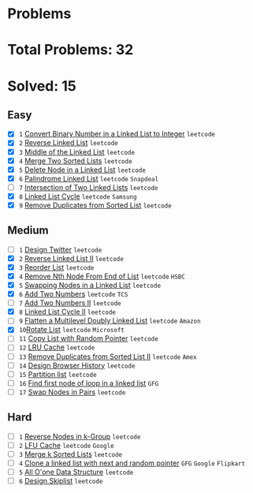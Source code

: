 # Problems

# Total Problems: 32
# Solved: 15

## Easy
- [x] `1` [Convert Binary Number in a Linked List to Integer](https://leetcode.com/problems/convert-binary-number-in-a-linked-list-to-integer/) `leetcode`
- [x] `2` [Reverse Linked List](https://leetcode.com/problems/reverse-linked-list/) `leetcode`
- [x] `3` [Middle of the Linked List](https://leetcode.com/problems/middle-of-the-linked-list/) `leetcode`
- [x] `4` [Merge Two Sorted Lists](https://leetcode.com/problems/merge-two-sorted-lists/) `leetcode`
- [x] `5` [Delete Node in a Linked List](https://leetcode.com/problems/delete-node-in-a-linked-list/) `leetcode`
- [x] `6` [Palindrome Linked List](https://leetcode.com/problems/palindrome-linked-list/) `leetcode` `Snapdeal`
- [ ] `7` [Intersection of Two Linked Lists](https://leetcode.com/problems/intersection-of-two-linked-lists/) `leetcode`
-[x] `8` [Linked List Cycle](https://leetcode.com/problems/linked-list-cycle/) `leetcode` `Samsung`
-[x] `9` [Remove Duplicates from Sorted List](https://leetcode.com/problems/remove-duplicates-from-sorted-list/) `leetcode`

## Medium
- [ ] `1` [Design Twitter](https://leetcode.com/problems/design-twitter/) `leetcode`
- [x] `2` [Reverse Linked List II](https://leetcode.com/problems/reverse-linked-list-ii/) `leetcode`
- [x] `3` [Reorder List](https://leetcode.com/problems/reorder-list/) `leetcode`
- [x] `4` [Remove Nth Node From End of List](https://leetcode.com/problems/remove-nth-node-from-end-of-list/) `leetcode` `HSBC`
- [x] `5` [Swapping Nodes in a Linked List](https://leetcode.com/problems/swapping-nodes-in-a-linked-list/) `leetcode`
- [x] `6` [Add Two Numbers](https://leetcode.com/problems/add-two-numbers/) `leetcode` `TCS`
- [ ] `7` [Add Two Numbers II](https://leetcode.com/problems/add-two-numbers-ii/) `leetcode`
- [x] `8` [Linked List Cycle II](https://leetcode.com/problems/linked-list-cycle-ii/) `leetcode`
- [ ] `9` [Flatten a Multilevel Doubly Linked List](https://leetcode.com/problems/flatten-a-multilevel-doubly-linked-list/) `leetcode` `Amazon`
- [x] `10`[Rotate List](https://leetcode.com/problems/rotate-list/) `leetcode` `Microsoft`
- [ ] `11` [Copy List with Random Pointer](https://leetcode.com/problems/copy-list-with-random-pointer/) `leetcode`
- [ ] `12` [LRU Cache](https://leetcode.com/problems/lru-cache/) `leetcode`
- [ ] `13` [Remove Duplicates from Sorted List II](https://leetcode.com/problems/remove-duplicates-from-sorted-list-ii/) `leetcode` `Amex`
- [ ] `14` [Design Browser History](https://leetcode.com/problems/design-browser-history/) `leetcode`
- [ ] `15` [Partition list](https://leetcode.com/problems/partition-list/) `leetcode`
- [ ] `16` [Find first node of loop in a linked list](https://www.geeksforgeeks.org/find-first-node-of-loop-in-a-linked-list/) `GFG`
- [ ] `17` [Swap Nodes in Pairs](https://leetcode.com/problems/swap-nodes-in-pairs/) `leetcode`

## Hard
-[ ] `1` [Reverse Nodes in k-Group](https://leetcode.com/problems/reverse-nodes-in-k-group/) `leetcode`
-[ ] `2` [LFU Cache](https://leetcode.com/problems/lfu-cache/) `leetcode` `Google`
-[ ] `3` [Merge k Sorted Lists](https://leetcode.com/problems/merge-k-sorted-lists/) `leetcode`
-[ ] `4` [Clone a linked list with next and random pointer](https://www.geeksforgeeks.org/clone-linked-list-next-random-pointer-o1-space/) `GFG` `Google` `Flipkart`
-[ ] `5` [All O'one Data Structure](https://leetcode.com/problems/all-oone-data-structure/) `leetcode`
-[ ] `6` [Design Skiplist](https://leetcode.com/problems/design-skiplist/) `leetcode`
